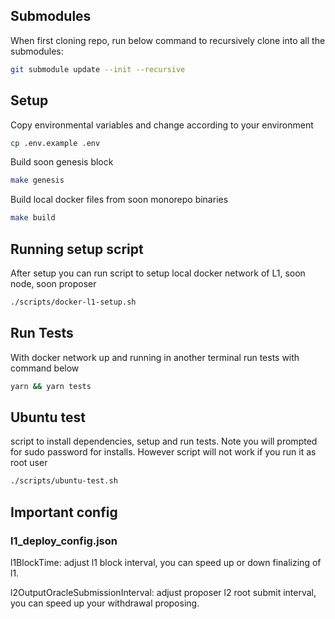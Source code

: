 ## Submodules

When first cloning repo, run below command to recursively clone into all the submodules:

```sh
git submodule update --init --recursive
```

## Setup

Copy environmental variables and change according to your environment

```sh
cp .env.example .env
```

Build soon genesis block

```sh
make genesis
```

Build local docker files from soon monorepo binaries

```sh
make build
```

## Running setup script

After setup you can run script to setup local docker network of L1, soon node, soon proposer

```sh
./scripts/docker-l1-setup.sh
```

## Run Tests

With docker network up and running in another terminal run tests with command below

```sh
yarn && yarn tests
```

## Ubuntu test

script to install dependencies, setup and run tests. Note you will prompted for sudo password for installs. However script will not work if you run it as root user

```sh
./scripts/ubuntu-test.sh
```


## Important config

### l1_deploy_config.json

l1BlockTime: adjust l1 block interval, you can speed up or down finalizing of l1.

l2OutputOracleSubmissionInterval: adjust proposer l2 root submit interval, you can speed up your withdrawal proposing.
